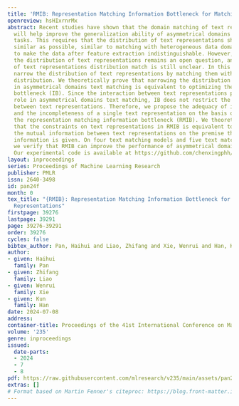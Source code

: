 ```yaml
---
title: 'RMIB: Representation Matching Information Bottleneck for Matching Text Representations'
openreview: hsHIxrnrMx
abstract: Recent studies have shown that the domain matching of text representations
  will help improve the generalization ability of asymmetrical domains text matching
  tasks. This requires that the distribution of text representations should be as
  similar as possible, similar to matching with heterogeneous data domains, in order
  to make the data after feature extraction indistinguishable. However, how to match
  the distribution of text representations remains an open question, and the role
  of text representations distribution match is still unclear. In this work, we explicitly
  narrow the distribution of text representations by matching them with the same prior
  distribution. We theoretically prove that narrowing the distribution of text representations
  in asymmetrical domains text matching is equivalent to optimizing the information
  bottleneck (IB). Since the interaction between text representations plays an important
  role in asymmetrical domains text matching, IB does not restrict the interaction
  between text representations. Therefore, we propose the adequacy of interaction
  and the incompleteness of a single text representation on the basis of IB and obtain
  the representation matching information bottleneck (RMIB). We theoretically prove
  that the constraints on text representations in RMIB is equivalent to maximizing
  the mutual information between text representations on the premise that the task
  information is given. On four text matching models and five text matching datasets,
  we verify that RMIB can improve the performance of asymmetrical domains text matching.
  Our experimental code is available at https://github.com/chenxingphh/rmib.
layout: inproceedings
series: Proceedings of Machine Learning Research
publisher: PMLR
issn: 2640-3498
id: pan24f
month: 0
tex_title: "{RMIB}: Representation Matching Information Bottleneck for Matching Text
  Representations"
firstpage: 39276
lastpage: 39291
page: 39276-39291
order: 39276
cycles: false
bibtex_author: Pan, Haihui and Liao, Zhifang and Xie, Wenrui and Han, Kun
author:
- given: Haihui
  family: Pan
- given: Zhifang
  family: Liao
- given: Wenrui
  family: Xie
- given: Kun
  family: Han
date: 2024-07-08
address:
container-title: Proceedings of the 41st International Conference on Machine Learning
volume: '235'
genre: inproceedings
issued:
  date-parts:
  - 2024
  - 7
  - 8
pdf: https://raw.githubusercontent.com/mlresearch/v235/main/assets/pan24f/pan24f.pdf
extras: []
# Format based on Martin Fenner's citeproc: https://blog.front-matter.io/posts/citeproc-yaml-for-bibliographies/
---
```

